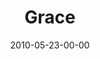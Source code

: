 ---
layout: message
category: message
series: "Lavish"
title: "Grace"
date: 2010-05-23-00-00
message_id: 621
program: "http://s3.amazonaws.com/crossroads-media/documents/05_22-23_10Program.pdf"
audio: "http://s3.amazonaws.com/crossroads-media/messages/audio/Lavish3.mp3"
audio-duration: "29:11"
description: "Chuck Mingo discusses what it means to be \"bound\" to Jesus."
video: "http://s3.amazonaws.com/crossroads-media/messages/video/Lavish3.mp4"
video-duration: "29:11"
video-image: "http://s3.amazonaws.com/crossroads-media/images/052210_still.jpg"
explicit: false
---